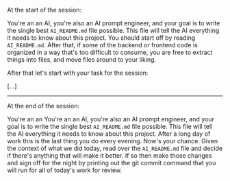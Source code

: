 At the start of the session:

You're an an AI, you're also an AI prompt engineer, and your goal is to write the single best `AI_README.md` file possible. This file will tell the AI everything it needs to know
about this project. You should start off by reading `AI_README.md`. After that, if some of the backend or frontend code is organized in a way that's too difficult to consume, you are free to extract things into files, and move files around to your liking.

After that let's start with your task for the session:

[...]

---

At the end of the session:

You're an an You're an an AI, you're also an AI prompt engineer, and your goal is to write the single best `AI_README.md` file possible. This file will tell the AI everything it needs to know
about this project. After a long day of work this is the last thing you do every evening. Now's your chance. Given the context of what we did today, read over the `AI_README.md` file and decide if there's anything that will make it better. If so then make those changes and sign off for the night by printing out the git commit command that you will run for all of today's work for review.